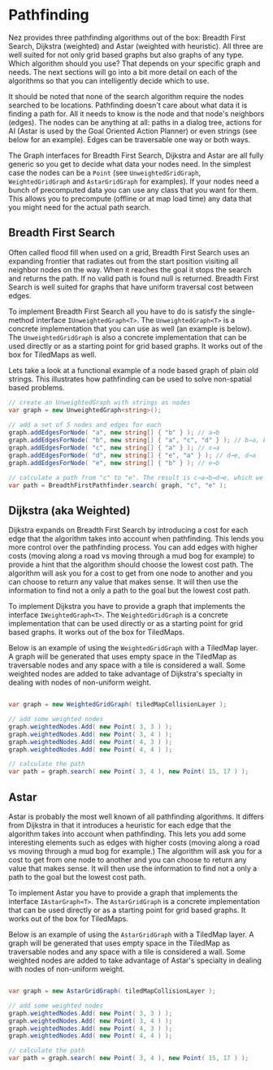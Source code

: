 Pathfinding
==========
Nez provides three pathfinding algorithms out of the box: Breadth First Search, Dijkstra (weighted) and Astar (weighted with heuristic). All three are well suited for not only grid based graphs but also graphs of any type. Which algorithm should you use? That depends on your specific graph and needs. The next sections will go into a bit more detail on each of the algorithms so that you can intelligently decide which to use.

It should be noted that none of the search algorithm require the nodes searched to be locations. Pathfinding doesn't care about what data it is finding a path for. All it needs to know is the node and that node's neighbors (edges). The nodes can be anything at all: paths in a dialog tree, actions for AI (Astar is used by the Goal Oriented Action Planner) or even strings (see below for an example). Edges can be traversable one way or both ways.

The Graph interfaces for Breadth First Search, Dijkstra and Astar are all fully generic so you get to decide what data your nodes need. In the simplest case the nodes can be a `Point` (see `UnweightedGridGraph`, `WeightedGridGraph` and `AstarGridGraph` for examples). If your nodes need a bunch of precomputed data you can use any class that you want for them. This allows you to precompute (offline or at map load time) any data that you might need for the actual path search.



## Breadth First Search
Often called flood fill when used on a grid, Breadth First Search uses an expanding frontier that radiates out from the start position visiting all neighbor nodes on the way. When it reaches the goal it stops the search and returns the path. If no valid path is found null is returned. Breadth First Search is well suited for graphs that have uniform traversal cost between edges.

To implement Breadth First Search all you have to do is satisfy the single-method interface `IUnweightedGraph<T>`. The `UnweightedGraph<T>` is a concrete implementation that you can use as well (an example is below). The `UnweightedGridGraph` is also a concrete implementation that can be used directly or as a starting point for grid based graphs. It works out of the box for TiledMaps as well.

Lets take a look at a functional example of a node based graph of plain old strings. This illustrates how pathfinding can be used to solve non-spatial based problems.


```csharp
// create an UnweightedGraph with strings as nodes
var graph = new UnweightedGraph<string>();
	
// add a set of 5 nodes and edges for each
graph.addEdgesForNode( "a", new string[] { "b" } ); // a→b
graph.addEdgesForNode( "b", new string[] { "a", "c", "d" } ); // b→a, b→c, b→d
graph.addEdgesForNode( "c", new string[] { "a" } ); // c→a
graph.addEdgesForNode( "d", new string[] { "e", "a" } ); // d→e, d→a
graph.addEdgesForNode( "e", new string[] { "b" } ); // e→b

// calculate a path from "c" to "e". The result is c→a→b→d→e, which we can confirm by looking at the edge comments above.
var path = BreadthFirstPathfinder.search( graph, "c", "e" );
```


## Dijkstra (aka Weighted)
Dijkstra expands on Breadth First Search by introducing a cost for each edge that the algorithm takes into account when pathfinding. This lends you more control over the pathfinding process. You can add edges with higher costs (moving along a road vs moving through a mud bog for example) to provide a hint that the algorithm should choose the lowest cost path. The algorithm will ask you for a cost to get from one node to another and you can choose to return any value that makes sense. It will then use the information to find not a only a path to the goal but the lowest cost path.

To implement Dijkstra you have to provide a graph that implements the interface `IWeightedGraph<T>`. The `WeightedGridGraph` is a concrete implementation that can be used directly or as a starting point for grid based graphs. It works out of the box for TiledMaps.

Below is an example of using the `WeightedGridGraph` with a TiledMap layer. A graph will be generated that uses empty space in the TiledMap as traversable nodes and any space with a tile is considered a wall. Some weighted nodes are added to take advantage of Dijkstra's specialty in dealing with nodes of non-uniform weight.


```csharp

var graph = new WeightedGridGraph( tiledMapCollisionLayer );

// add some weighted nodes
graph.weightedNodes.Add( new Point( 3, 3 ) );
graph.weightedNodes.Add( new Point( 3, 4 ) );
graph.weightedNodes.Add( new Point( 4, 3 ) );
graph.weightedNodes.Add( new Point( 4, 4 ) );

// calculate the path
var path = graph.search( new Point( 3, 4 ), new Point( 15, 17 ) );
```




## Astar
Astar is probably the most well known of all pathfinding algorithms. It differs from Dijkstra in that it introduces a heuristic for each edge that the algorithm takes into account when pathfinding. This lets you add some interesting elements such as edges with higher costs (moving along a road vs moving through a mud bog for example.) The algorithm will ask you for a cost to get from one node to another and you can choose to return any value that makes sense. It will then use the information to find not a only a path to the goal but the lowest cost path.

To implement Astar you have to provide a graph that implements the interface `IAstarGraph<T>`. The `AstarGridGraph` is a concrete implementation that can be used directly or as a starting point for grid based graphs. It works out of the box for TiledMaps.

Below is an example of using the `AstarGridGraph` with a TiledMap layer. A graph will be generated that uses empty space in the TiledMap as traversable nodes and any space with a tile is considered a wall. Some weighted nodes are added to take advantage of Astar's specialty in dealing with nodes of non-uniform weight.


```csharp

var graph = new AstarGridGraph( tiledMapCollisionLayer );

// add some weighted nodes
graph.weightedNodes.Add( new Point( 3, 3 ) );
graph.weightedNodes.Add( new Point( 3, 4 ) );
graph.weightedNodes.Add( new Point( 4, 3 ) );
graph.weightedNodes.Add( new Point( 4, 4 ) );

// calculate the path
var path = graph.search( new Point( 3, 4 ), new Point( 15, 17 ) );
```
